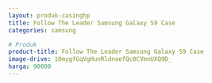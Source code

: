 ```yaml
---
layout: produk-casinghp
title: Follow The Leader Samsung Galaxy S9 Case
categories: samsung

# Produk
product-title: Follow The Leader Samsung Galaxy S9 Case
image-drive: 1OmygfGqVgHunRldnaefQc0CVmnUXQ9D_
harga: 90000
---
```

